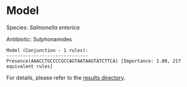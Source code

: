 
# Model

Species: *Salmonella enterica*

Antibiotic: Sulphonamides

```
Model (Conjunction - 1 rules):
------------------------------
Presence(AAACCTGCCCCGCCAGTAATAAGTATCTTCA) [Importance: 1.00, 217 equivalent rules]

```

For details, please refer to the [results directory](../../../../../results/scm_b/salmonella%20enterica/sulphonamides/repeat_7/).

